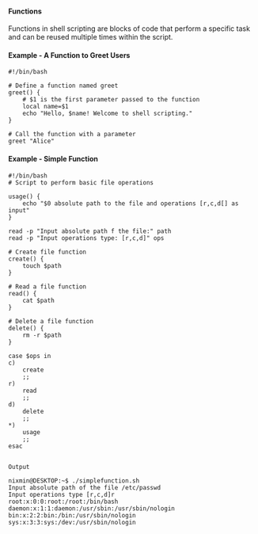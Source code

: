 #### Functions

Functions in shell scripting are blocks of code that perform a specific task and can be reused multiple times within the script.

#### Example - A Function to Greet Users
```
#!/bin/bash

# Define a function named greet
greet() {
    # $1 is the first parameter passed to the function
    local name=$1
    echo "Hello, $name! Welcome to shell scripting."
}

# Call the function with a parameter
greet "Alice"

```

#### Example - Simple Function

```
#!/bin/bash
# Script to perform basic file operations

usage() {
    echo "$0 absolute path to the file and operations [r,c,d[] as input"
}

read -p "Input absolute path f the file:" path
read -p "Input operations type: [r,c,d]" ops

# Create file function
create() {
    touch $path
}

# Read a file function
read() {
    cat $path
}

# Delete a file function
delete() {
    rm -r $path
}

case $ops in
c)
    create
    ;;
r)
    read
    ;;
d)
    delete
    ;;
*)
    usage
    ;;
esac


Output

nixmin@DESKTOP:~$ ./simplefunction.sh
Input absolute path of the file /etc/passwd
Input operations type [r,c,d]r
root:x:0:0:root:/root:/bin/bash
daemon:x:1:1:daemon:/usr/sbin:/usr/sbin/nologin
bin:x:2:2:bin:/bin:/usr/sbin/nologin
sys:x:3:3:sys:/dev:/usr/sbin/nologin

```